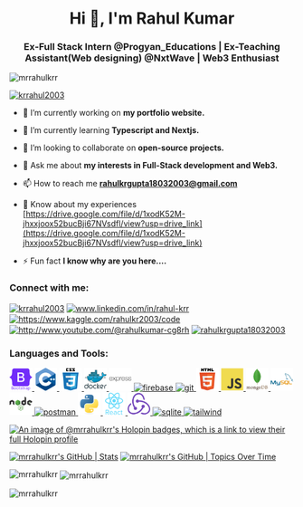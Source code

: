 <h1 align="center">Hi 👋, I'm Rahul Kumar</h1>
<h3 align="center">Ex-Full Stack Intern @Progyan_Educations | Ex-Teaching Assistant(Web designing) @NxtWave | Web3 Enthusiast</h3>

<p align="left"> <img src="https://komarev.com/ghpvc/?username=mrrahulkrr&label=Profile%20views&color=0e75b6&style=flat" alt="mrrahulkrr" /> </p>

<p align="left"> <a href="https://twitter.com/krrahul2003" target="blank"><img src="https://img.shields.io/twitter/follow/krrahul2003?logo=twitter&style=for-the-badge" alt="krrahul2003" /></a> </p>

- 🔭 I’m currently working on **my portfolio website.**

- 🌱 I’m currently learning **Typescript and Nextjs.**

- 👯 I’m looking to collaborate on **open-source projects.**

- 💬 Ask me about **my interests in Full-Stack development and Web3.**

- 📫 How to reach me **rahulkrgupta18032003@gmail.com**

- 📄 Know about my experiences [https://drive.google.com/file/d/1xodK52M-jhxxjoox52bucBji67NVsdfl/view?usp=drive_link](https://drive.google.com/file/d/1xodK52M-jhxxjoox52bucBji67NVsdfl/view?usp=drive_link)

- ⚡ Fun fact **I know why are you here....**

<h3 align="left">Connect with me:</h3>
<p align="left">
<a href="https://twitter.com/krrahul2003" target="blank"><img align="center" src="https://raw.githubusercontent.com/rahuldkjain/github-profile-readme-generator/master/src/images/icons/Social/twitter.svg" alt="krrahul2003" height="30" width="40" /></a>
<a href="https://linkedin.com/in/www.linkedin.com/in/rahul-krr" target="blank"><img align="center" src="https://raw.githubusercontent.com/rahuldkjain/github-profile-readme-generator/master/src/images/icons/Social/linked-in-alt.svg" alt="www.linkedin.com/in/rahul-krr" height="30" width="40" /></a>
<a href="https://kaggle.com/https://www.kaggle.com/rahulkr2003/code" target="blank"><img align="center" src="https://raw.githubusercontent.com/rahuldkjain/github-profile-readme-generator/master/src/images/icons/Social/kaggle.svg" alt="https://www.kaggle.com/rahulkr2003/code" height="30" width="40" /></a>
<a href="https://www.youtube.com/c/http://www.youtube.com/@rahulkumar-cg8rh" target="blank"><img align="center" src="https://raw.githubusercontent.com/rahuldkjain/github-profile-readme-generator/master/src/images/icons/Social/youtube.svg" alt="http://www.youtube.com/@rahulkumar-cg8rh" height="30" width="40" /></a>
<a href="https://www.leetcode.com/rahulkrgupta18032003" target="blank"><img align="center" src="https://raw.githubusercontent.com/rahuldkjain/github-profile-readme-generator/master/src/images/icons/Social/leet-code.svg" alt="rahulkrgupta18032003" height="30" width="40" /></a>
</p>

<h3 align="left">Languages and Tools:</h3>
<p align="left"> <a href="https://getbootstrap.com" target="_blank" rel="noreferrer"> <img src="https://raw.githubusercontent.com/devicons/devicon/master/icons/bootstrap/bootstrap-plain-wordmark.svg" alt="bootstrap" width="40" height="40"/> </a> <a href="https://www.w3schools.com/cpp/" target="_blank" rel="noreferrer"> <img src="https://raw.githubusercontent.com/devicons/devicon/master/icons/cplusplus/cplusplus-original.svg" alt="cplusplus" width="40" height="40"/> </a> <a href="https://www.w3schools.com/css/" target="_blank" rel="noreferrer"> <img src="https://raw.githubusercontent.com/devicons/devicon/master/icons/css3/css3-original-wordmark.svg" alt="css3" width="40" height="40"/> </a> <a href="https://www.docker.com/" target="_blank" rel="noreferrer"> <img src="https://raw.githubusercontent.com/devicons/devicon/master/icons/docker/docker-original-wordmark.svg" alt="docker" width="40" height="40"/> </a> <a href="https://expressjs.com" target="_blank" rel="noreferrer"> <img src="https://raw.githubusercontent.com/devicons/devicon/master/icons/express/express-original-wordmark.svg" alt="express" width="40" height="40"/> </a> <a href="https://firebase.google.com/" target="_blank" rel="noreferrer"> <img src="https://www.vectorlogo.zone/logos/firebase/firebase-icon.svg" alt="firebase" width="40" height="40"/> </a> <a href="https://git-scm.com/" target="_blank" rel="noreferrer"> <img src="https://www.vectorlogo.zone/logos/git-scm/git-scm-icon.svg" alt="git" width="40" height="40"/> </a> <a href="https://www.w3.org/html/" target="_blank" rel="noreferrer"> <img src="https://raw.githubusercontent.com/devicons/devicon/master/icons/html5/html5-original-wordmark.svg" alt="html5" width="40" height="40"/> </a> <a href="https://developer.mozilla.org/en-US/docs/Web/JavaScript" target="_blank" rel="noreferrer"> <img src="https://raw.githubusercontent.com/devicons/devicon/master/icons/javascript/javascript-original.svg" alt="javascript" width="40" height="40"/> </a> <a href="https://www.mongodb.com/" target="_blank" rel="noreferrer"> <img src="https://raw.githubusercontent.com/devicons/devicon/master/icons/mongodb/mongodb-original-wordmark.svg" alt="mongodb" width="40" height="40"/> </a> <a href="https://www.mysql.com/" target="_blank" rel="noreferrer"> <img src="https://raw.githubusercontent.com/devicons/devicon/master/icons/mysql/mysql-original-wordmark.svg" alt="mysql" width="40" height="40"/> </a> <a href="https://nodejs.org" target="_blank" rel="noreferrer"> <img src="https://raw.githubusercontent.com/devicons/devicon/master/icons/nodejs/nodejs-original-wordmark.svg" alt="nodejs" width="40" height="40"/> </a> <a href="https://postman.com" target="_blank" rel="noreferrer"> <img src="https://www.vectorlogo.zone/logos/getpostman/getpostman-icon.svg" alt="postman" width="40" height="40"/> </a> <a href="https://www.python.org" target="_blank" rel="noreferrer"> <img src="https://raw.githubusercontent.com/devicons/devicon/master/icons/python/python-original.svg" alt="python" width="40" height="40"/> </a> <a href="https://reactjs.org/" target="_blank" rel="noreferrer"> <img src="https://raw.githubusercontent.com/devicons/devicon/master/icons/react/react-original-wordmark.svg" alt="react" width="40" height="40"/> </a> <a href="https://redux.js.org" target="_blank" rel="noreferrer"> <img src="https://raw.githubusercontent.com/devicons/devicon/master/icons/redux/redux-original.svg" alt="redux" width="40" height="40"/> </a> <a href="https://www.sqlite.org/" target="_blank" rel="noreferrer"> <img src="https://www.vectorlogo.zone/logos/sqlite/sqlite-icon.svg" alt="sqlite" width="40" height="40"/> </a> <a href="https://tailwindcss.com/" target="_blank" rel="noreferrer"> <img src="https://www.vectorlogo.zone/logos/tailwindcss/tailwindcss-icon.svg" alt="tailwind" width="40" height="40"/> </a> </p>

[![An image of @mrrahulkrr's Holopin badges, which is a link to view their full Holopin profile](https://holopin.me/mrrahulkrr)](https://holopin.io/@mrrahulkrr)

[![mrrahulkrr's GitHub | Stats](https://stats.quine.sh/mrrahulkrr/github?theme=dark)](https://quine.sh?utm_source=widgets&utm_campaign=mrrahulkrr)  [![mrrahulkrr's GitHub | Topics Over Time](https://stats.quine.sh/mrrahulkrr/topics-over-time?theme=dark)](https://quine.sh?utm_source=widgets&utm_campaign=mrrahulkrr)

<p><img align="left" src="https://github-readme-stats.vercel.app/api/top-langs?username=mrrahulkrr&show_icons=true&locale=en&layout=compact" alt="mrrahulkrr" /></p>

<p>&nbsp;<img align="center" src="https://github-readme-stats.vercel.app/api?username=mrrahulkrr&show_icons=true&locale=en" alt="mrrahulkrr" /></p>

<p><img align="center" src="https://github-readme-streak-stats.herokuapp.com/?user=mrrahulkrr&" alt="mrrahulkrr" /></p>
